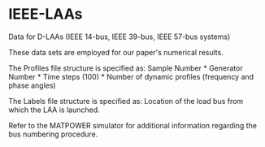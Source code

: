 # IEEE-LAAs
Data for D-LAAs (IEEE 14-bus, IEEE 39-bus, IEEE 57-bus systems)

These data sets are employed for our paper's numerical results.

The Profiles file structure is specified as: Sample Number * Generator Number * Time steps (100) * Number of dynamic profiles (frequency and phase angles)

The Labels file structure is specified as: Location of the load bus from which the LAA is launched.

Refer to the MATPOWER simulator for additional information regarding the bus numbering procedure.
